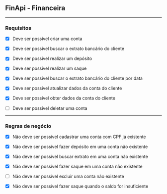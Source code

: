 ## FinApi - Financeira

---

### Requisitos

- [X] Deve ser possível criar uma conta

- [X] Deve ser possível buscar o extrato bancário do cliente

- [X] Deve ser possível realizar um depósito

- [X] Deve ser possível realizar um saque

- [X] Deve ser possível buscar o extrato bancário do cliente por data

- [X] Deve ser possível atualizar dados da conta do cliente

- [X] Deve ser possível obter dados da conta do cliente

- [ ] Deve ser possível deletar uma conta

---

### Regras de negócio

- [X] Não deve ser possível cadastrar uma conta com CPF já existente

- [X] Não deve ser possível fazer depósito em uma conta não existente

- [X] Não deve ser possível buscar extrato em uma conta não existente

- [X] Não deve ser possível fazer saque em uma conta não existente

- [ ] Não deve ser possível excluir uma conta não existente

- [X] Não deve ser possível fazer saque quando o saldo for insuficiente
